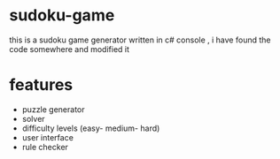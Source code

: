 # sudoku-game
this is a sudoku game generator written in c# console , i have found the code somewhere and modified it 
# features 
- puzzle generator
- solver 
- difficulty levels (easy- medium- hard)
- user interface
- rule checker 
